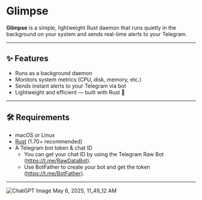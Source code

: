 # Glimpse

**Glimpse** is a simple, lightweight Rust daemon that runs quietly in the background on your system and sends real-time alerts to your Telegram.

---

## ✨ Features

- Runs as a background daemon  
- Monitors system metrics (CPU, disk, memory, etc.)  
- Sends instant alerts to your Telegram via bot  
- Lightweight and efficient — built with Rust 🦀

---

## 🛠 Requirements

- macOS or Linux  
- [Rust](https://www.rust-lang.org/tools/install) (1.70+ recommended)  
- A Telegram bot token & chat ID  
  - You can get your chat ID by using the Telegram Raw Bot (https://t.me/RawDataBot).
  - Use BotFather to create your bot and get the token (https://t.me/BotFather).
---

![ChatGPT Image May 6, 2025, 11_49_12 AM](https://github.com/user-attachments/assets/13cee385-7b36-4dcb-a5d2-cfde6e4c73e7)


